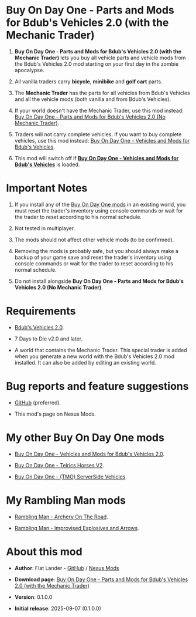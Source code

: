 # Buy On Day One - Parts and Mods for Bdub's Vehicles 2.0 (with the Mechanic Trader)

1. **Buy On Day One - Parts and Mods for Bdub's Vehicles 2.0 (with the Mechanic Trader)** lets you buy all vehicle parts and vehicle mods from the Bdub's Vehicles 2.0 mod starting on your first day in the zombie apocalypse.

2. All vanilla traders carry **bicycle**, **minibike** and **golf cart** parts.

3. The **Mechanic Trader** has the parts for all vehicles from Bdub's Vehicles and all the vehicle mods (both vanilla and from Bdub's Vehicles). 

4. If your world doesn't have the Mechanic Trader, use this mod instead: [Buy On Day One - Parts and Mods for Bdub's Vehicles 2.0 (No Mechanic Trader)](https://www.nexusmods.com/7daystodie/mods/8566).

5. Traders will not carry complete vehicles. If you want to buy complete vehicles, use this mod instead: [Buy On Day One - Vehicles and Mods for Bdub's Vehicles](https://www.nexusmods.com/7daystodie/mods/8565).

6. This mod will switch off if [**Buy On Day One - Vehicles and Mods for Bdub's Vehicles**](https://www.nexusmods.com/7daystodie/mods/8565) is loaded. 

# Important Notes 

1. If you install any of the [Buy On Day One mods](https://next.nexusmods.com/profile/flatlanderone/mods) in an existing world, you must reset the trader's inventory using console commands or wait for the trader to reset according to his normal schedule.

2. Not tested in multiplayer.

3. The mods should not affect other vehicle mods (to be confirmed).

4. Removing the mods is probably safe, but you should always make a backup of your game save and reset the trader's inventory using console commands or wait for the trader to reset according to his normal schedule.

5. Do not install alongside **Buy On Day One - Parts and Mods for Bdub's Vehicles 2.0 (No Mechanic Trader)**.

# Requirements

- [Bdub's Vehicles 2.0](https://www.nexusmods.com/7daystodie/mods/342).

- 7 Days to Die v2.0 and later.

- A world that contains the Mechanic Trader. This special trader is added when you generate a new world with the Bdub's Vehicles 2.0 mod installed. It can also be added by editing an existing world.

# Bug reports and feature suggestions

- [GitHub](https://github.com/flatlanderone/flatlander-releases/issues) (preferred).

- This mod's page on Nexus Mods.

# My other Buy On Day One mods

- [Buy On Day One - Vehicles and Mods for Bdub's Vehicles 2.0](https://www.nexusmods.com/7daystodie/mods/8565).

- [Buy On Day One - Telrics Horses V2](https://www.nexusmods.com/7daystodie/mods/8371).

- [Buy On Day One - (TMO) ServerSide Vehicles](https://www.nexusmods.com/7daystodie/mods/8378).

# My Rambling Man mods

- [Rambling Man - Archery On The Road](https://www.nexusmods.com/7daystodie/mods/8512).

- [Rambling Man - Improvised Explosives and Arrows](https://www.nexusmods.com/7daystodie/mods/8456).

# About this mod

- **Author**: Flat Lander - [GitHub](https://github.com/flatlanderone/flatlander-releases) / [Nexus Mods](https://next.nexusmods.com/profile/flatlanderone)

- **Download page**: [Buy On Day One - Parts and Mods for Bdub's Vehicles 2.0 (with the Mechanic Trader)](https://www.nexusmods.com/7daystodie/mods/8581)

- **Version**: 0.1.0.0

- **Initial release**: 2025-09-07 (0.1.0.0)

